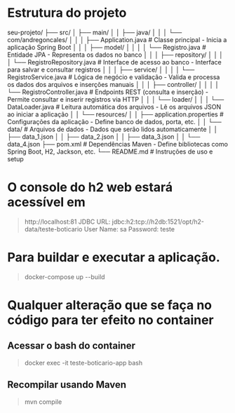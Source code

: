 # Estrutura do projeto

seu-projeto/
├── src/
│   ├── main/
│   │   ├── java/
│   │   │   └── com/andregoncales/
│   │   │       ├── Application.java               # Classe principal - Inicia a aplicação Spring Boot
│   │   │       ├── model/
│   │   │       │   └── Registro.java              # Entidade JPA - Representa os dados no banco
│   │   │       ├── repository/
│   │   │       │   └── RegistroRepository.java    # Interface de acesso ao banco - Interface para salvar e consultar registros
│   │   │       ├── service/
│   │   │       │   └── RegistroService.java       # Lógica de negócio e validação - Valida e processa os dados dos arquivos e inserções manuais
│   │   │       ├── controller/
│   │   │       │   └── RegistroController.java    # Endpoints REST (consulta e inserção) - Permite consultar e inserir registros via HTTP
│   │   │       └── loader/
│   │   │           └── DataLoader.java            # Leitura automática dos arquivos - Lê os arquivos JSON ao iniciar a aplicação
│   │   └── resources/
│   │       ├── application.properties             # Configurações da aplicação - Define banco de dados, porta, etc.
│   │       └── data/                              # Arquivos de dados - Dados que serão lidos automaticamente
│   │           ├── data_1.json
│   │           ├── data_2.json
│   │           ├── data_3.json
│   │           └── data_4.json
├── pom.xml                                        # Dependências Maven - Define bibliotecas como Spring Boot, H2, Jackson, etc.
└── README.md                                      # Instruções de uso e setup

# O console do h2 web estará acessível em
> http://localhost:81
> JDBC URL: jdbc:h2:tcp://h2db:1521/opt/h2-data/teste-boticario
> User Name: sa
> Password: teste

# Para buildar e executar a aplicação.
> docker-compose up --build

# Qualquer alteração que se faça no código para ter efeito no container

## Acessar o bash do container
> docker exec -it teste-boticario-app bash

## Recompilar usando Maven
> mvn compile



